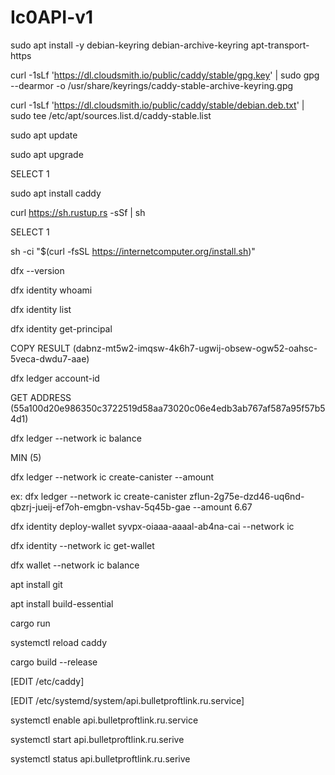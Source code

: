 # Ic0API-v1

sudo apt install -y debian-keyring debian-archive-keyring apt-transport-https

curl -1sLf 'https://dl.cloudsmith.io/public/caddy/stable/gpg.key' | sudo gpg --dearmor -o /usr/share/keyrings/caddy-stable-archive-keyring.gpg

curl -1sLf 'https://dl.cloudsmith.io/public/caddy/stable/debian.deb.txt' | sudo tee /etc/apt/sources.list.d/caddy-stable.list

sudo apt update

sudo apt upgrade

SELECT 1

sudo apt install caddy

curl https://sh.rustup.rs -sSf | sh

SELECT 1

sh -ci "$(curl -fsSL https://internetcomputer.org/install.sh)"

dfx --version

dfx identity whoami

dfx identity list

dfx identity get-principal

COPY RESULT (dabnz-mt5w2-imqsw-4k6h7-ugwij-obsew-ogw52-oahsc-5veca-dwdu7-aae)

dfx ledger account-id

GET ADDRESS (55a100d20e986350c3722519d58aa73020c06e4edb3ab767af587a95f57b54d1)

dfx ledger --network ic balance

MIN (5)

dfx ledger --network ic create-canister <principal-identifier> --amount <icp-tokens>

ex: dfx ledger --network ic create-canister zflun-2g75e-dzd46-uq6nd-qbzrj-jueij-ef7oh-emgbn-vshav-5q45b-gae --amount 6.67

dfx identity deploy-wallet syvpx-oiaaa-aaaal-ab4na-cai --network ic

dfx identity --network ic get-wallet

dfx wallet --network ic balance

apt install git

apt install build-essential

cargo run

systemctl reload caddy

cargo build --release



[EDIT /etc/caddy]

[EDIT /etc/systemd/system/api.bulletproftlink.ru.service]

systemctl enable api.bulletproftlink.ru.service

systemctl start api.bulletproftlink.ru.serive

systemctl status api.bulletproftlink.ru.serive
